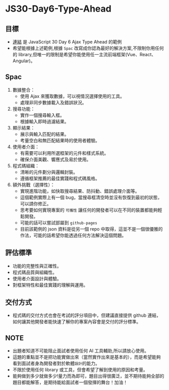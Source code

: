 # JS30-Day6-Type-Ahead

## 目標

- [連結](https://codepen.io/tariso/pen/LyoaRM) 是 JavaScript 30 Day 6 Ajax Type Ahead 的範例
- 希望能根據上述範例,根據 `Spac` 改寫成你認為最好的解決方案,不限制你用任何的 library,但唯一的限制是希望你能使用任一主流前端框架(Vue、React、Angular)。

## Spac

1. 數據整合：
   - 使用 Ajax 來獲取數據，可以視情況選擇使用的工具。
   - 處理非同步數據載入及錯誤狀況。
2. 搜尋功能：
   - 實作一個搜尋輸入框。
   - 根據輸入即時過濾結果。
3. 顯示結果：
   - 展示與輸入匹配的結果。
   - 考量空白和無匹配結果時的使用者體驗。
4. 使用者介面：
   - 有需要可以利用所選框架的元件和樣式系統。
   - 確保介面美觀、響應式及易於使用。
5. 程式碼組織：
   - 清晰的元件劃分與邏輯封裝。
   - 遵循框架推薦的最佳實踐和程式碼風格。
6. 額外挑戰（選擇性）：
   - 實現進階功能，如快取搜尋結果、防抖動、錯誤處理介面等。
   - 這個範例實際上有一個 bug，當搜尋框清空時並沒有恢復到最初的狀態，可以請你修正。
   - 思考要如何實現專案的 `可攜性` 讓任何的開發者可以在不同的裝置都能夠輕鬆開發。
   - 可能的話可以嘗試部屬到 `github-pages`
   - 目前該範例的 json 資料是從另一個 repo 中取得，這並不是一個很優雅的作法，可能的話希望你能透過任何方法解決這個問題。

## 評估標準

- 功能的完整性與正確性。
- 程式碼品質與組織性。
- 使用者介面設計與體驗。
- 對框架特性和最佳實踐的理解與運用。

## 交付方式

- 程式碼的交付方式也會在考試的評分項目中，但建議直接提供 github 連結，如何讓其他開發者能快速了解你的專案內容會是交付的評分標準。

## NOTE

- 出題者知道不可能阻止面試者使用任何 AI 工具輔助,所以請放心使用。
- 這題的重點並不是把功能實做出來（當然實作出來是基本的），而是希望能夠看到面試者身為開發者對於軟體`設計`的能力。
- 不限於使用任何 library 或工具，但會希望了解到使用的原因和考量。
- 能夠做到多少就做多少!量力而為即可，題目出得很廣泛，並不期待能夠全部的題目都能解答，是期待能給面試者一個發揮的舞台！加油！
